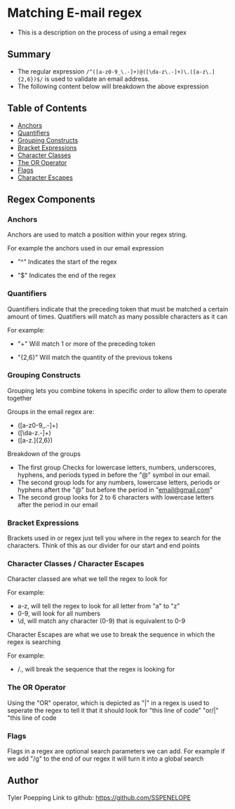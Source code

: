 # Matching E-mail regex 

- This is a description on the process of using a email regex 

## Summary

- The regular expression `/^([a-z0-9_\.-]+)@([\da-z\.-]+)\.([a-z\.]{2,6})$/` is used to validate an email address. 
- The following content below will breakdown the above expression 

## Table of Contents

- [Anchors](#anchors)
- [Quantifiers](#quantifiers)
- [Grouping Constructs](#grouping-constructs)
- [Bracket Expressions](#bracket-expressions)
- [Character Classes](#character-classes)
- [The OR Operator](#the-or-operator)
- [Flags](#flags)
- [Character Escapes](#character-escapes)

## Regex Components

### Anchors
 Anchors are used to match a position within your regex string. 

 For example the anchors used in our email expression 

- "^" Indicates the start of the regex

- "$" Indicates the end of the regex

### Quantifiers
 Quantifiers indicate that the preceding token that must be matched a certain amount of times. Quatifiers will match as many possible characters as it can

 For example:

- "+" Will match 1 or more of the preceding token

- "{2,6}" Will match the quantity of the previous tokens

### Grouping Constructs
Grouping lets you combine tokens in specific order to allow them to operate together

Groups in the email regex are: 
- ([a-z0-9_\.-]+)
- ([\da-z\.-]+)
- ([a-z\.]{2,6})

Breakdown of the groups
- The first group Checks for lowercase letters, numbers, underscores, hyphens, and periods typed in before the "@" symbol in our email.
- The second group lods for any numbers, lowercase letters, periods or hyphens aftert the "@" but before the period in "email@gmail.com"
- The second group looks for 2 to 6 characters with lowercase letters after the period in our email

### Bracket Expressions
Brackets used in or regex just tell you where in the regex to search for the characters. Think of this as our divider for our start and end points

### Character Classes / Character Escapes
Character classed are what we tell the regex to look for 

For example: 
- a-z, will tell the regex to look for all letter from "a" to "z"
- 0-9, will look for all numbers
- \d, will match any character (0-9) that is equivalent to 0-9

Character Escapes are what we use to break the sequence in which the regex is searching

For example: 

- /., will break the sequence that the regex is looking for

### The OR Operator
Using the "OR" operator, which is depicted as "|" in a regex is used to seperate the regex to tell it that it should look for "this line of code" "or/|" "this line of code

### Flags
Flags in a regex are optional search parameters we can add. For example if we add "/g" to the end of our regex it will turn it into a global search


## Author

Tyler Poepping 
Link to github: https://github.com/SSPENELOPE
